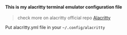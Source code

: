 #### This is my alacritty terminal emulator configuration file

> check more on alacritty official repo
[Alacritty](https://github.com/alacritty/alacritty)

Put alacritty.yml file in your `~/.config/alacritty`
